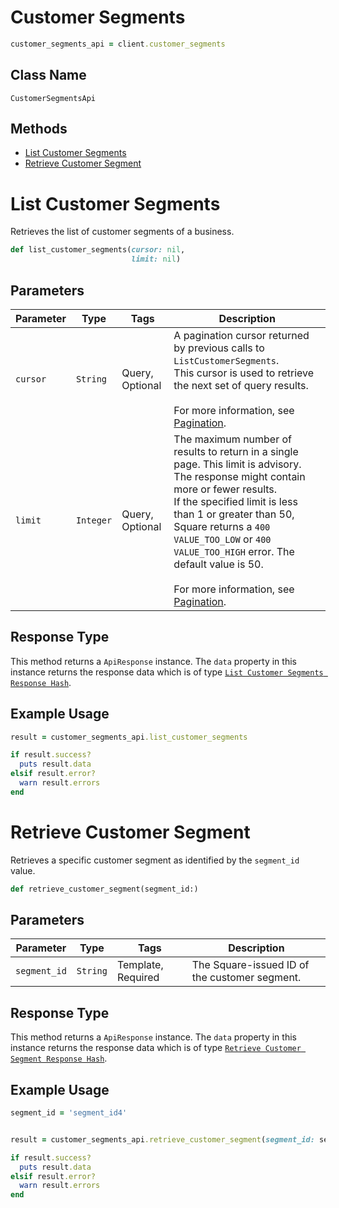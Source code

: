 # Customer Segments

```ruby
customer_segments_api = client.customer_segments
```

## Class Name

`CustomerSegmentsApi`

## Methods

* [List Customer Segments](../../doc/api/customer-segments.md#list-customer-segments)
* [Retrieve Customer Segment](../../doc/api/customer-segments.md#retrieve-customer-segment)


# List Customer Segments

Retrieves the list of customer segments of a business.

```ruby
def list_customer_segments(cursor: nil,
                           limit: nil)
```

## Parameters

| Parameter | Type | Tags | Description |
|  --- | --- | --- | --- |
| `cursor` | `String` | Query, Optional | A pagination cursor returned by previous calls to `ListCustomerSegments`.<br>This cursor is used to retrieve the next set of query results.<br><br>For more information, see [Pagination](https://developer.squareup.com/docs/build-basics/common-api-patterns/pagination). |
| `limit` | `Integer` | Query, Optional | The maximum number of results to return in a single page. This limit is advisory. The response might contain more or fewer results.<br>If the specified limit is less than 1 or greater than 50, Square returns a `400 VALUE_TOO_LOW` or `400 VALUE_TOO_HIGH` error. The default value is 50.<br><br>For more information, see [Pagination](https://developer.squareup.com/docs/build-basics/common-api-patterns/pagination). |

## Response Type

This method returns a `ApiResponse` instance. The `data` property in this instance returns the response data which is of type [`List Customer Segments Response Hash`](../../doc/models/list-customer-segments-response.md).

## Example Usage

```ruby
result = customer_segments_api.list_customer_segments

if result.success?
  puts result.data
elsif result.error?
  warn result.errors
end
```


# Retrieve Customer Segment

Retrieves a specific customer segment as identified by the `segment_id` value.

```ruby
def retrieve_customer_segment(segment_id:)
```

## Parameters

| Parameter | Type | Tags | Description |
|  --- | --- | --- | --- |
| `segment_id` | `String` | Template, Required | The Square-issued ID of the customer segment. |

## Response Type

This method returns a `ApiResponse` instance. The `data` property in this instance returns the response data which is of type [`Retrieve Customer Segment Response Hash`](../../doc/models/retrieve-customer-segment-response.md).

## Example Usage

```ruby
segment_id = 'segment_id4'


result = customer_segments_api.retrieve_customer_segment(segment_id: segment_id)

if result.success?
  puts result.data
elsif result.error?
  warn result.errors
end
```

